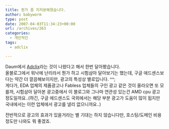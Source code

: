 ```yaml
---
title: 뭔가 좀 지저분해졌습니다.
author: babyworm
type: post
date: 2007-04-03T11:34:23+00:00
url: /archives/263
categories:
  - 개인적인
tags:
  - adclix

---
```

Daum에서 <A href="http://adclix.daum.net/" target=_blank>Adclix</A>라는 것이 나왔다고 해서 한번 달아봤습니다.  
올블로그에서 워낙에 난리라서 뭔가 하고 시험삼아 달아보기는 했는데, 구글 애드센스보다는 약간 더 깔끔해보이지만, 광고의 특성상 별로입니다. ^^;  
게다가, EDA 업체의 제품광고나 Fabless 업체들의 구인 광고 같은 것이 올라오면 또 모를까, 시험삼아 달아본 광고중에서 이 블로그와 그나마 연관성 있는건 AMD cpu 광고 정도일까요..(하긴, 구글 에드센스도 국외에서는 해당 부분 광고가 도움이 많이 됩지만 국내에서는 이런 업체에서 광고를 낼리 없으니까요..)

전반적으로 광고의 효과가 있을거라는 별 기대는 하지 않습니다만, 호스팅/도메인 비용정도만 나와도 뭐 좋겠죠.